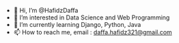 - 👋 Hi, I’m @HafidzDaffa
- 👀 I’m interested in Data Science and Web Programming
- 🌱 I’m currently learning Django, Python, Java
- 📫 How to reach me, email : daffa.hafidz321@gmail.com

<!---
HafidzDaffa/HafidzDaffa is a ✨ special ✨ repository because its `README.md` (this file) appears on your GitHub profile.
You can click the Preview link to take a look at your changes.
--->
